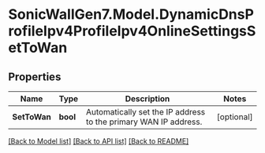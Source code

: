 # SonicWallGen7.Model.DynamicDnsProfileIpv4ProfileIpv4OnlineSettingsSetToWan

## Properties

Name | Type | Description | Notes
------------ | ------------- | ------------- | -------------
**SetToWan** | **bool** | Automatically set the IP address to the primary WAN IP address. | [optional] 

[[Back to Model list]](../README.md#documentation-for-models) [[Back to API list]](../README.md#documentation-for-api-endpoints) [[Back to README]](../README.md)


